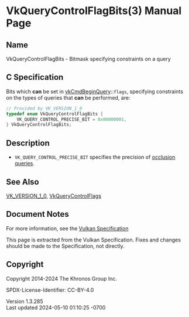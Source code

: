 # VkQueryControlFlagBits(3) Manual Page

## Name

VkQueryControlFlagBits - Bitmask specifying constraints on a query



## <a href="#_c_specification" class="anchor"></a>C Specification

Bits which **can** be set in
[vkCmdBeginQuery](https://registry.khronos.org/vulkan/specs/1.3-extensions/man/html/vkCmdBeginQuery.html)::`flags`, specifying constraints
on the types of queries that **can** be performed, are:

``` c
// Provided by VK_VERSION_1_0
typedef enum VkQueryControlFlagBits {
    VK_QUERY_CONTROL_PRECISE_BIT = 0x00000001,
} VkQueryControlFlagBits;
```

## <a href="#_description" class="anchor"></a>Description

- `VK_QUERY_CONTROL_PRECISE_BIT` specifies the precision of <a
  href="https://registry.khronos.org/vulkan/specs/1.3-extensions/html/vkspec.html#queries-occlusion"
  target="_blank" rel="noopener">occlusion queries</a>.

## <a href="#_see_also" class="anchor"></a>See Also

[VK_VERSION_1_0](https://registry.khronos.org/vulkan/specs/1.3-extensions/man/html/VK_VERSION_1_0.html),
[VkQueryControlFlags](https://registry.khronos.org/vulkan/specs/1.3-extensions/man/html/VkQueryControlFlags.html)

## <a href="#_document_notes" class="anchor"></a>Document Notes

For more information, see the <a
href="https://registry.khronos.org/vulkan/specs/1.3-extensions/html/vkspec.html#VkQueryControlFlagBits"
target="_blank" rel="noopener">Vulkan Specification</a>

This page is extracted from the Vulkan Specification. Fixes and changes
should be made to the Specification, not directly.

## <a href="#_copyright" class="anchor"></a>Copyright

Copyright 2014-2024 The Khronos Group Inc.

SPDX-License-Identifier: CC-BY-4.0

Version 1.3.285  
Last updated 2024-05-10 01:10:25 -0700
